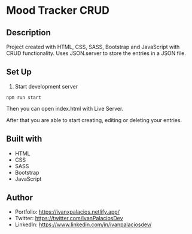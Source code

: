 # Mood Tracker CRUD

## Description
Project created with HTML, CSS, SASS, Bootstrap and JavaScript with CRUD functionality. Uses JSON.server to store the entries in a JSON file.

## Set  Up 
1. Start development server
```
npm run start
```

Then you can open index.html with Live Server.

After that you are able to start creating, editing or deleting your entries.


## Built with
- HTML
- CSS
- SASS
- Bootstrap
- JavaScript

## Author
- Portfolio: https://ivanxpalacios.netlify.app/
- Twitter: https://twitter.com/ivanPalaciosDev
- LinkedIn: https://www.linkedin.com/in/ivanpalaciosdev/
